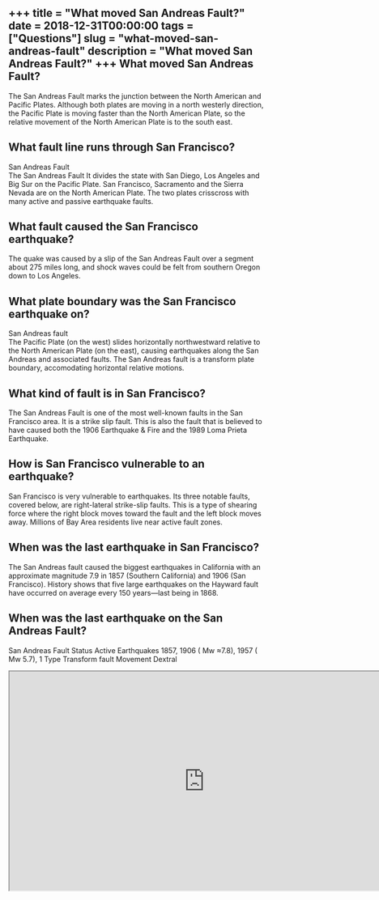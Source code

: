 +++
title = "What moved San Andreas Fault?"
date = 2018-12-31T00:00:00
tags = ["Questions"]
slug = "what-moved-san-andreas-fault"
description = "What moved San Andreas Fault?"
+++
What moved San Andreas Fault?
-----------------------------

The San Andreas Fault marks the junction between the North American and Pacific Plates. Although both plates are moving in a north westerly direction, the Pacific Plate is moving faster than the North American Plate, so the relative movement of the North American Plate is to the south east.

What fault line runs through San Francisco?
-------------------------------------------

San Andreas Fault  
The San Andreas Fault It divides the state with San Diego, Los Angeles and Big Sur on the Pacific Plate. San Francisco, Sacramento and the Sierra Nevada are on the North American Plate. The two plates crisscross with many active and passive earthquake faults.

What fault caused the San Francisco earthquake?
-----------------------------------------------

The quake was caused by a slip of the San Andreas Fault over a segment about 275 miles long, and shock waves could be felt from southern Oregon down to Los Angeles.

What plate boundary was the San Francisco earthquake on?
--------------------------------------------------------

San Andreas fault  
The Pacific Plate (on the west) slides horizontally northwestward relative to the North American Plate (on the east), causing earthquakes along the San Andreas and associated faults. The San Andreas fault is a transform plate boundary, accomodating horizontal relative motions.

What kind of fault is in San Francisco?
---------------------------------------

The San Andreas Fault is one of the most well-known faults in the San Francisco area. It is a strike slip fault. This is also the fault that is believed to have caused both the 1906 Earthquake &amp; Fire and the 1989 Loma Prieta Earthquake.

How is San Francisco vulnerable to an earthquake?
-------------------------------------------------

San Francisco is very vulnerable to earthquakes. Its three notable faults, covered below, are right-lateral strike-slip faults. This is a type of shearing force where the right block moves toward the fault and the left block moves away. Millions of Bay Area residents live near active fault zones.

When was the last earthquake in San Francisco?
----------------------------------------------

The San Andreas fault caused the biggest earthquakes in California with an approximate magnitude 7.9 in 1857 (Southern California) and 1906 (San Francisco). History shows that five large earthquakes on the Hayward fault have occurred on average every 150 years—last being in 1868.

When was the last earthquake on the San Andreas Fault?
------------------------------------------------------

San Andreas Fault Status Active Earthquakes 1857, 1906 ( Mw ≈7.8), 1957 ( Mw 5.7), 1 Type Transform fault Movement Dextral

<iframe allow="accelerometer; autoplay; clipboard-write; encrypted-media; gyroscope; picture-in-picture" allowfullscreen="" class="__youtube_prefs__  epyt-is-override  no-lazyload" data-no-lazy="1" data-origheight="433" data-origwidth="770" data-skipgform_ajax_framebjll="" height="433" id="_ytid_49576" loading="lazy" src="https://www.youtube.com/embed/YGTv4XdZhko?enablejsapi=1&autoplay=0&cc_load_policy=0&cc_lang_pref=&iv_load_policy=1&loop=0&modestbranding=0&rel=1&fs=1&playsinline=0&autohide=2&theme=dark&color=red&controls=1&" title="YouTube player" width="770"></iframe>